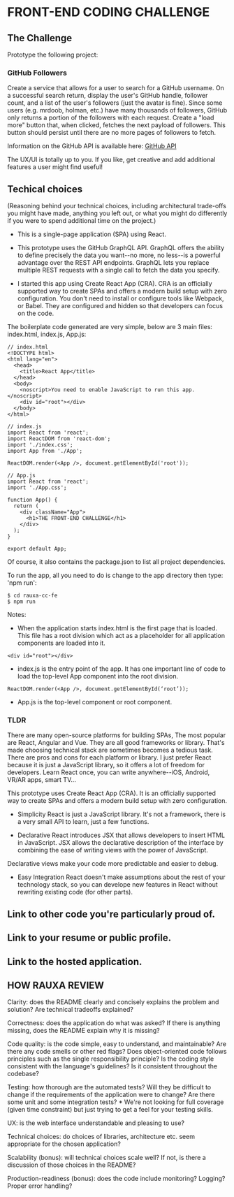 # FRONT-END CODING CHALLENGE

## The Challenge

Prototype the following project:

### GitHub Followers

Create a service that allows for a user to search for a GitHub username. On a successful search return, display the user's GitHub handle, follower count, and a list of the user's followers (just the avatar is fine). Since some users (e.g. mrdoob, holman, etc.) have many thousands of followers, GitHub only returns a portion of the followers with each request. Create a "load more" button that, when clicked, fetches the next payload of followers. This button should persist until there are no more pages of followers to fetch.

Information on the GitHub API is available here: [GitHub API](https://developer.github.com/v4/)

The UX/UI is totally up to you. If you like, get creative and add additional features a user might find useful!

## Techical choices
(Reasoning behind your technical choices, including architectural trade-offs you might have made, anything you left out, or what you might do differently if you were to spend additional time on the project.)

* This is a single-page application (SPA) using React.

* This prototype uses the GitHub GraphQL API. GraphQL offers the ability to define precisely the data you want--no more, no less--is a powerful advantage over the REST API endpoints. GraphQL lets you replace multiple REST requests with a single call to fetch the data you specify.

* I started this app using Create React App (CRA). CRA is an officially supported way to create SPAs and offers a modern build setup with zero configuration. You don't need to install or configure tools like Webpack, or Babel. They are configured and hidden so that developers can focus on the code.

The boilerplate code generated are very simple, below are 3 main files: index.html, index.js, App.js:

```
// index.html
<!DOCTYPE html>
<html lang="en">
  <head>
    <title>React App</title>
  </head>
  <body>
    <noscript>You need to enable JavaScript to run this app.</noscript>
    <div id="root"></div>
  </body>
</html>

// index.js
import React from 'react';
import ReactDOM from 'react-dom';
import './index.css';
import App from './App';

ReactDOM.render(<App />, document.getElementById('root'));

// App.js
import React from 'react';
import './App.css';

function App() {
  return (
    <div className="App">
      <h1>THE FRONT-END CHALLENGE</h1>
    </div>
  );
}

export default App;
```
Of course, it also contains the package.json to list all project dependencies.

To run the app, all you need to do is change to the app directory then type: 'npm run':
```
$ cd rauxa-cc-fe
$ npm run
```

Notes:
* When the application starts index.html is the first page that is loaded. This file has a root division which act as a placeholder for all application components are loaded into it.
```
<div id="root"></div>
```

* index.js is the entry point of the app. It has one important line of code to load the top-level App component into the root division.
```
ReactDOM.render(<App />, document.getElementById(‘root’));
```

* App.js is the top-level component or root component. 

### TLDR
There are many open-source platforms for building SPAs, The most popular are React, Angular and Vue. They are all good frameworks or library. That's made choosing technical stack are sometimes becomes a tedious task. There are pros and cons for each platform or library. I just prefer React because it is just a JavaScript library, so it offers a lot of freedom for developers. Learn React once, you can write anywhere--iOS, Android, VR/AR apps, smart TV...

This prototype uses Create React App (CRA). It is an officially supported way to create SPAs and offers a modern build setup with zero configuration.

* Simplicity
React is just a JavaScript library. It's not a framework, there is a very small API to learn, just a few functions.

* Declarative
React introduces JSX that allows developers to insert HTML in JavaScript.
JSX allows the declarative description of the interface by combining the ease of writing views with the power of JavaScript.

Declarative views make your code more predictable and easier to debug.

* Easy Integration
React doesn't make assumptions about the rest of your technology stack, so you can develope new features in React without rewriting existing code (for other parts).




## Link to other code you're particularly proud of.

## Link to your resume or public profile.

## Link to the hosted application.

HOW RAUXA REVIEW
---
Clarity: does the README clearly and concisely explains the problem and solution? Are technical tradeoffs explained?

Correctness: does the application do what was asked? If there is anything missing, does the README explain why it is missing?

Code quality: is the code simple, easy to understand, and maintainable? Are there any code smells or other red flags? Does object-oriented code follows principles such as the single responsibility principle? Is the coding style consistent with the language's guidelines? Is it consistent throughout the codebase?

Testing: how thorough are the automated tests? Will they be difficult to change if the requirements of the application were to change? Are there some unit and some integration tests? * We're not looking for full coverage (given time constraint) but just trying to get a feel for your testing skills.

UX: is the web interface understandable and pleasing to use?

Technical choices: do choices of libraries, architecture etc. seem appropriate for the chosen application?

Scalability (bonus): will technical choices scale well? If not, is there a discussion of those choices in the README?

Production-readiness (bonus): does the code include monitoring? Logging? Proper error handling?